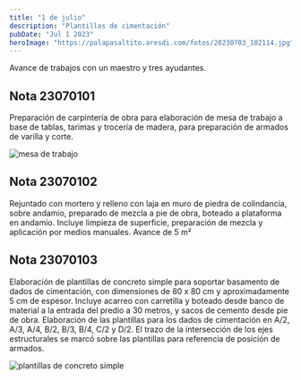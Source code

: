 ```yaml
---
title: "1 de julio"
description: "Plantillas de cimentación"
pubDate: "Jul 1 2023"
heroImage: "https://palapasaltito.aresdi.com/fotos/20230703_102114.jpg"
---
```


Avance de trabajos con un maestro y tres ayudantes.

## Nota 23070101

Preparación de carpintería de obra para elaboración de mesa de trabajo a base de tablas, tarimas y trocería de madera, para preparación de armados de varilla y corte.

![mesa de trabajo](https://palapasaltito.aresdi.com/fotos/20230703_102605.jpg "mesa de trabajo")

## Nota 23070102

Rejuntado con mortero y relleno con laja en muro de piedra de colindancia, sobre andamio, preparado de mezcla a pie de obra, boteado a plataforma en andamio. Incluye limpieza de superficie, preparación de mezcla y aplicación por medios manuales. Avance de 5 m²

## Nota 23070103

Elaboración de plantillas de concreto simple para soportar basamento de dados de cimentación, con dimensiones de 80 x 80 cm y aproximadamente 5 cm de espesor. Incluye acarreo con carretilla y boteado desde banco de material a la entrada del predio a 30 metros, y sacos de cemento desde pie de obra. Elaboración de las plantillas para los dados de cimentación en A/2, A/3, A/4, B/2, B/3, B/4, C/2 y D/2. El trazo de la intersección de los ejes estructurales se marcó sobre las plantillas para referencia de posición de armados.

![plantillas de concreto simple](https://palapasaltito.aresdi.com/fotos/20230703_102114.jpg "plantillas de concreto simple")
